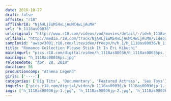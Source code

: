 ```yaml
---
date: 2018-10-27
draft: false
affsite: "r18"
afflinkr18: "NjA4LjEuMS4xLjAuMC4wLjAuMA"
url: "h_1118as00036"
urloriginal: "http://www.r18.com/videos/vod/movies/detail/-/id=h_1118as00036"
urlfinal: "http://media.r18.com/track/NjA4LjEuMS4xLjAuMC4wLjAuMA/videos/vod/movies/detail/-/id=h_1118as00036"
samplevid: "awspv3001.r18.com/litevideo/freepv/h/h_1/h_1118as00036/h_1118as00036_dmb_s.mp4"
title: "Romance Collection Please Stick It In Eri Kikuchi"
mainimgurl: "pics.r18.com/digital/video/h_1118as00036/h_1118as00036ps.jpg"
mainimgs: "h_1118as00036ps.jpg"
releasedate: "Apr. 20, 2018"
duration: 56
productioncomp: "Athena Legend"
girls: ['----']
categories: ['Big Tits', 'Documentary', 'Featured Actress', 'Sex Toys']
imgurls: ['pics.r18.com/digital/video/h_1118as00036/h_1118as00036jp-1.jpg', 'pics.r18.com/digital/video/h_1118as00036/h_1118as00036jp-2.jpg', 'pics.r18.com/digital/video/h_1118as00036/h_1118as00036jp-3.jpg', 'pics.r18.com/digital/video/h_1118as00036/h_1118as00036jp-4.jpg', 'pics.r18.com/digital/video/h_1118as00036/h_1118as00036jp-5.jpg', 'pics.r18.com/digital/video/h_1118as00036/h_1118as00036jp-6.jpg', 'pics.r18.com/digital/video/h_1118as00036/h_1118as00036jp-7.jpg', 'pics.r18.com/digital/video/h_1118as00036/h_1118as00036jp-8.jpg', 'pics.r18.com/digital/video/h_1118as00036/h_1118as00036jp-9.jpg', 'pics.r18.com/digital/video/h_1118as00036/h_1118as00036jp-10.jpg', 'pics.r18.com/digital/video/h_1118as00036/h_1118as00036jp-11.jpg', 'pics.r18.com/digital/video/h_1118as00036/h_1118as00036jp-12.jpg', 'pics.r18.com/digital/video/h_1118as00036/h_1118as00036jp-13.jpg', 'pics.r18.com/digital/video/h_1118as00036/h_1118as00036jp-14.jpg', 'pics.r18.com/digital/video/h_1118as00036/h_1118as00036jp-15.jpg', 'pics.r18.com/digital/video/h_1118as00036/h_1118as00036jp-16.jpg', 'pics.r18.com/digital/video/h_1118as00036/h_1118as00036jp-17.jpg', 'pics.r18.com/digital/video/h_1118as00036/h_1118as00036jp-18.jpg', 'pics.r18.com/digital/video/h_1118as00036/h_1118as00036jp-19.jpg', 'pics.r18.com/digital/video/h_1118as00036/h_1118as00036jp-20.jpg']
imgs: ['h_1118as00036jp-1.jpg', 'h_1118as00036jp-2.jpg', 'h_1118as00036jp-3.jpg', 'h_1118as00036jp-4.jpg', 'h_1118as00036jp-5.jpg', 'h_1118as00036jp-6.jpg', 'h_1118as00036jp-7.jpg', 'h_1118as00036jp-8.jpg', 'h_1118as00036jp-9.jpg', 'h_1118as00036jp-10.jpg', 'h_1118as00036jp-11.jpg', 'h_1118as00036jp-12.jpg', 'h_1118as00036jp-13.jpg', 'h_1118as00036jp-14.jpg', 'h_1118as00036jp-15.jpg', 'h_1118as00036jp-16.jpg', 'h_1118as00036jp-17.jpg', 'h_1118as00036jp-18.jpg', 'h_1118as00036jp-19.jpg', 'h_1118as00036jp-20.jpg']
---
```

